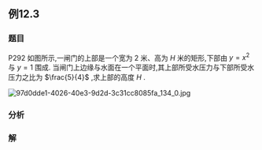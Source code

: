 ## 例12.3
### 题目
P292 如图所示,一闸门的上部是一个宽为 2 米、高为 $H$ 米的矩形,下部由 $y = {x}^{2}$ 与 $y = 1$ 围成. 当闸门上边缘与水面在一个平面时,其上部所受水压力与下部所受水压力之比为 $\frac{5}{4}$ ,求上部的高度 $H$ .

![97d0dde1-4026-40e3-9d2d-3c31cc8085fa_134_0.jpg](https://img.hwenyi.live/202407011236677.webp)
### 分析

### 解